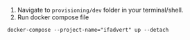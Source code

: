 1. Navigate to `provisioning/dev` folder in your terminal/shell.
2. Run docker compose file
```commandline
docker-compose --project-name="ifadvert" up --detach
```
